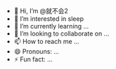 - 👋 Hi, I’m @就不会2
- 👀 I’m interested in sleep
- 🌱 I’m currently learning ...
- 💞️ I’m looking to collaborate on ...
- 📫 How to reach me ...
- 😄 Pronouns: ...
- ⚡ Fun fact: ...

<!---
rebmarks/rebmarks is a ✨ special ✨ repository because its `README.md` (this file) appears on your GitHub profile.
You can click the Preview link to take a look at your changes.
--->
